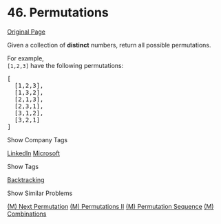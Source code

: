 # 46. Permutations

[Original Page](https://leetcode.com/problems/permutations/)

Given a collection of **distinct** numbers, return all possible permutations.

For example,  
`[1,2,3]` have the following permutations:  

<pre>[
  [1,2,3],
  [1,3,2],
  [2,1,3],
  [2,3,1],
  [3,1,2],
  [3,2,1]
]
</pre>

<div>

<div id="company_tags" class="btn btn-xs btn-warning">Show Company Tags</div>

<span class="hidebutton">[LinkedIn](/company/linkedin/) [Microsoft](/company/microsoft/)</span></div>

<div>

<div id="tags" class="btn btn-xs btn-warning">Show Tags</div>

<span class="hidebutton">[Backtracking](/tag/backtracking/)</span></div>

<div>

<div id="similar" class="btn btn-xs btn-warning">Show Similar Problems</div>

<span class="hidebutton">[(M) Next Permutation](/problems/next-permutation/) [(M) Permutations II](/problems/permutations-ii/) [(M) Permutation Sequence](/problems/permutation-sequence/) [(M) Combinations](/problems/combinations/)</span></div>